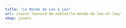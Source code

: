 ```yaml
---
title: "Le Monde de Léo & Léa"
url: /saint-leonard-de-noblat/le-monde-de-leo-et-lea/
shop: jouets
---
```

